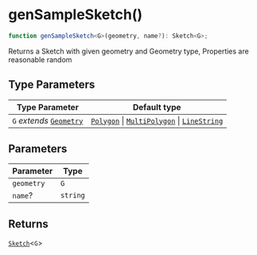 # genSampleSketch()

```ts
function genSampleSketch<G>(geometry, name?): Sketch<G>;
```

Returns a Sketch with given geometry and Geometry type, Properties are reasonable random

## Type Parameters

| Type Parameter                                          | Default type                                                                                                                            |
| ------------------------------------------------------- | --------------------------------------------------------------------------------------------------------------------------------------- |
| `G` _extends_ [`Geometry`](../type-aliases/Geometry.md) | [`Polygon`](../interfaces/Polygon.md) \| [`MultiPolygon`](../interfaces/MultiPolygon.md) \| [`LineString`](../interfaces/LineString.md) |

## Parameters

| Parameter  | Type     |
| ---------- | -------- |
| `geometry` | `G`      |
| `name`?    | `string` |

## Returns

[`Sketch`](../interfaces/Sketch.md)\<`G`\>
